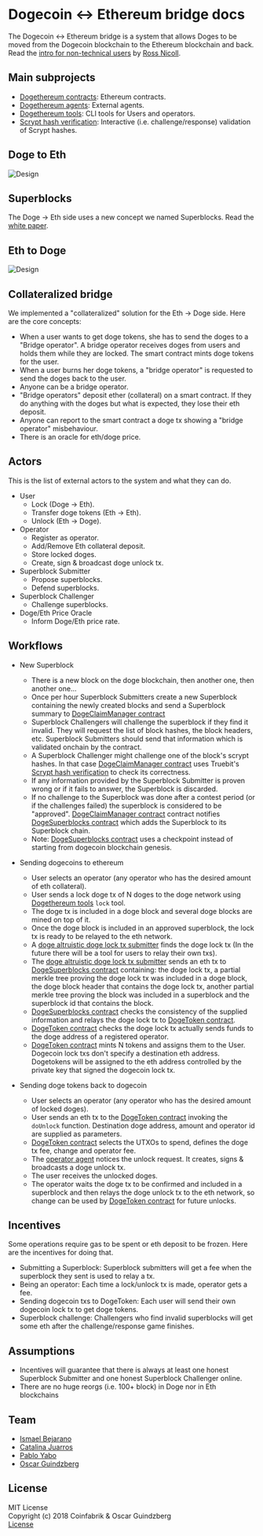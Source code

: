 # Dogecoin <-> Ethereum bridge docs

The Dogecoin <-> Ethereum bridge is a system that allows Doges to be moved from the Dogecoin blockchain to the Ethereum blockchain and back.
Read the [intro for non-technical users](https://jrn.me.uk//dogecoin/doge-ethereum-bridge/) by [Ross Nicoll](https://github.com/rnicoll).

## Main subprojects
* [Dogethereum contracts](https://github.com/dogethereum/dogethereum-contracts): Ethereum contracts.
* [Dogethereum agents](https://github.com/dogethereum/dogethereum-agents): External agents.
* [Dogethereum tools](https://github.com/dogethereum/dogethereum-tools): CLI tools for Users and operators.
* [Scrypt hash verification](https://github.com/dogethereum/scrypt-interactive): Interactive (i.e. challenge/response) validation of Scrypt hashes.

## Doge to Eth

![Design](./design.png)

## Superblocks

The Doge -> Eth side uses a new concept we named Superblocks. Read the [white paper](superblocks/superblocks-white-paper.pdf).


## Eth to Doge

![Design](./design-eth2doge.png)

## Collateralized bridge

We implemented a "collateralized" solution for the Eth -> Doge side. Here are the core concepts:

* When a user wants to get doge tokens, she has to send the doges to a "Bridge operator". A bridge operator receives doges from users and holds them while they are locked. The smart contract mints doge tokens for the user.
* When a user burns her doge tokens, a "bridge operator" is requested to send the doges back to the user.
* Anyone can be a bridge operator.
* "Bridge operators" deposit ether (collateral) on a smart contract. If they do anything with the doges but what is expected, they lose their eth deposit. 
* Anyone can report to the smart contract a doge tx showing a "bridge operator" misbehaviour.
* There is an oracle for eth/doge price.


## Actors

This is the list of external actors to the system and what they can do.

* User
  * Lock (Doge -> Eth).
  * Transfer doge tokens (Eth -> Eth).
  * Unlock (Eth -> Doge).
* Operator
  * Register as operator.
  * Add/Remove Eth collateral deposit.
  * Store locked doges.
  * Create, sign & broadcast doge unlock tx.
* Superblock Submitter
  * Propose superblocks.
  * Defend superblocks.
* Superblock Challenger
  * Challenge superblocks.
* Doge/Eth Price Oracle
  * Inform Doge/Eth price rate.


## Workflows
* New Superblock
  * There is a new block on the doge blockchain, then another one, then another one...
  * Once per hour Superblock Submitters create a new Superblock containing the newly created blocks and send a Superblock summary to [DogeClaimManager contract](https://github.com/dogethereum/dogethereum-contracts/blob/master/contracts/DogeClaimManager.sol)
  * Superblock Challengers will challenge the superblock if they find it invalid. They will request the list of block hashes, the block headers, etc. Superblock Submitters should send that information which is validated onchain by the contract.
  * A Superblock Challenger might challenge one of the block's scrypt hashes. In that case [DogeClaimManager contract](https://github.com/dogethereum/dogethereum-contracts/blob/master/contracts/DogeClaimManager.sol) uses Truebit's [Scrypt hash verification](https://github.com/dogethereum/scrypt-interactive) to check its correctness.
  * If any information provided by the Superblock Submitter is proven wrong or if it fails to answer, the Superblock is discarded.
  * If no challenge to the Superblock was done after a contest period (or if the challenges failed) the superblock is considered to be "approved". [DogeClaimManager contract](https://github.com/dogethereum/dogethereum-contracts/blob/master/contracts/DogeClaimManager.sol) contract notifies [DogeSuperblocks contract](https://github.com/dogethereum/dogethereum-contracts/blob/master/contracts/DogeSuperblocks.sol) which adds the Superblock to its Superblock chain.
  * Note: [DogeSuperblocks contract](https://github.com/dogethereum/dogethereum-contracts/blob/master/contracts/DogeSuperblocks.sol) uses a checkpoint instead of starting from dogecoin blockchain genesis.
 

* Sending dogecoins to ethereum
  * User selects an operator (any operator who has the desired amount of eth collateral).
  * User sends a lock doge tx of N doges to the doge network using [Dogethereum tools](https://github.com/dogethereum/dogethereum-tools) `lock` tool.
  * The doge tx is included in a doge block and several doge blocks are mined on top of it.
  * Once the doge block is included in an approved superblock, the lock tx is ready to be relayed to the eth network.
  * A [doge altruistic doge lock tx submitter](https://github.com/dogethereum/dogethereum-agents)  finds the doge lock tx (In the future there will be a tool for users to relay their own txs).
  * The [doge altruistic doge lock tx submitter](https://github.com/dogethereum/dogethereum-agents) sends an eth tx to [DogeSuperblocks contract](https://github.com/dogethereum/dogethereum-contracts/blob/master/contracts/DogeSuperblocks.sol) containing: the doge lock tx, a partial merkle tree proving the doge lock tx was included in a doge block, the doge block header that contains the doge lock tx, another partial merkle tree proving the block was included in a superblock and the superblock id that contains the block.
  * [DogeSuperblocks contract](https://github.com/dogethereum/dogethereum-contracts/blob/master/contracts/DogeSuperblocks.sol) checks the consistency of the supplied information and relays the doge lock tx to [DogeToken contract](https://github.com/dogethereum/dogethereum-contracts/blob/master/contracts/token/DogeToken.sol).
  * [DogeToken contract](https://github.com/dogethereum/dogethereum-contracts/blob/master/contracts/token/DogeToken.sol) checks the doge lock tx actually sends funds to the doge address of a registered operator.
  * [DogeToken contract](https://github.com/dogethereum/dogethereum-contracts/blob/master/contracts/token/DogeToken.sol) mints N tokens and assigns them to the User. Dogecoin lock txs don't specify a destination eth address. Dogetokens will be assigned to the eth address controlled by the private key that signed the dogecoin lock tx.


* Sending doge tokens back to dogecoin
  * User selects an operator (any operator who has the desired amount of locked doges).
  * User sends an eth tx to the [DogeToken contract](https://github.com/dogethereum/dogethereum-contracts/blob/master/contracts/token/DogeToken.sol) invoking the `doUnlock` function. Destination doge address, amount and operator id are supplied as parameters.
  * [DogeToken contract](https://github.com/dogethereum/dogethereum-contracts/blob/master/contracts/token/DogeToken.sol) selects the UTXOs to spend, defines the doge tx fee, change and operator fee.
  * The [operator agent](https://github.com/dogethereum/dogethereum-agents) notices the unlock request. It creates, signs & broadcasts a doge unlock tx. 
  * The user receives the unlocked doges.
  * The operator waits the doge tx to be confirmed and included in a superblock and then relays the doge unlock tx to the eth network, so change can be used by [DogeToken contract](https://github.com/dogethereum/dogethereum-contracts/blob/master/contracts/token/DogeToken.sol) for future unlocks.

## Incentives

Some operations require gas to be spent or eth deposit to be frozen. Here are the incentives for doing that.

* Submitting a Superblock: Superblock submitters will get a fee when the superblock they sent is used to relay a tx.
* Being an operator: Each time a lock/unlock tx is made, operator gets a fee.
* Sending dogecoin txs to DogeToken: Each user will send their own dogecoin lock tx to get doge tokens.
* Superblock challenge: Challengers who find invalid superblocks will get some eth after the challenge/response game finishes.


## Assumptions
* Incentives will guarantee that there is always at least one honest Superblock Submitter and one honest Superblock Challenger online.
* There are no huge reorgs (i.e. 100+ block) in Doge nor in Eth blockchains

## Team

* [Ismael Bejarano](https://github.com/ismaelbej)
* [Catalina Juarros](https://github.com/cat-j)
* [Pablo Yabo](https://github.com/pipaman)
* [Oscar Guindzberg](https://github.com/oscarguindzberg)

## License

MIT License<br/>
Copyright (c) 2018 Coinfabrik & Oscar Guindzberg<br/>
[License](LICENSE)
